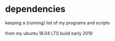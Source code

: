 # dependencies
keeping a (running) list of my programs and scripts <br/>
<br/>
from my ubuntu 18.04 LTS build early 2019     



  
  
  
